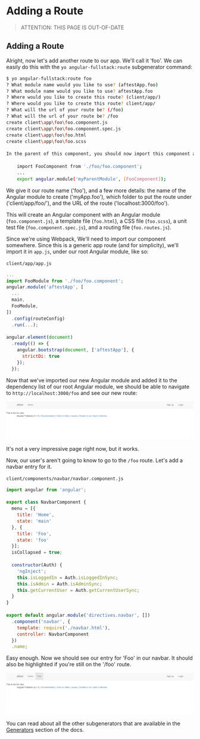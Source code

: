 # Adding a Route

> ATTENTION: THIS PAGE IS OUT-OF-DATE

## Adding a Route

Alright, now let's add another route to our app. We'll call it 'foo'. We can easily do this with the `yo angular-fullstack:route` subgenerator command:

```bash
$ yo angular-fullstack:route foo
? What module name would you like to use? (aftestApp.foo)
? What module name would you like to use? aftestApp.foo
? Where would you like to create this route? (client/app/)
? Where would you like to create this route? client/app/
? What will the url of your route be? (/foo)
? What will the url of your route be? /foo
create client\app\foo\foo.component.js
create client\app\foo\foo.component.spec.js
create client\app\foo\foo.html
create client\app\foo\foo.scss

In the parent of this component, you should now import this component and add it as a dependency:

    import FooComponent from './foo/foo.component';
    ...
    export angular.module('myParentModule', [FooComponent]);
```

We give it our route name \('foo'\), and a few more details: the name of the Angular module to create \('myApp.foo'\), which folder to put the route under \('client/app/foo/'\), and the URL of the route \('localhost:3000/foo'\).

This will create an Angular component with an Angular module \(`foo.component.js`\), a template file \(`foo.html`\), a CSS file \(`foo.scss`\), a unit test file \(`foo.component.spec.js`\), and a routing file \(`foo.routes.js`\).

Since we're using Webpack, We'll need to import our component somewhere. Since this is a generic app route \(and for simplicity\), we'll import it in `app.js`, under our root Angular module, like so:

`client/app/app.js`

```javascript
...
import FooModule from './foo/foo.component';
angular.module('aftestApp', [
  ...
  main,
  FooModule,
])
  .config(routeConfig)
  .run(...);

angular.element(document)
  .ready(() => {
    angular.bootstrap(document, ['aftestApp'], {
      strictDi: true
    });
  });
```

Now that we've imported our new Angular module and added it to the dependency list of our root Angular module, we should be able to navigate to `http://localhost:3000/foo` and see our new route:

![](../.gitbook/assets/image%20%285%29.png)

It's not a very impressive page right now, but it works.

Now, our user's aren't going to know to go to the `/foo` route. Let's add a navbar entry for it.

`client/components/navbar/navbar.component.js`

```javascript
import angular from 'angular';

export class NavbarComponent {
  menu = [{
    title: 'Home',
    state: 'main'
  }, {
    title: 'Foo',
    state: 'foo'
  }];
  isCollapsed = true;

  constructor(Auth) {
    'ngInject';
    this.isLoggedIn = Auth.isLoggedInSync;
    this.isAdmin = Auth.isAdminSync;
    this.getCurrentUser = Auth.getCurrentUserSync;
  }
}

export default angular.module('directives.navbar', [])
  .component('navbar', {
    template: require('./navbar.html'),
    controller: NavbarComponent
  })
  .name;
```

Easy enough. Now we should see our entry for 'Foo' in our navbar. It should also be highlighted if you're still on the '/foo' route.

![](../.gitbook/assets/image%20%286%29.png)

You can read about all the other subgenerators that are available in the [Generators](../Generators) section of the docs.

